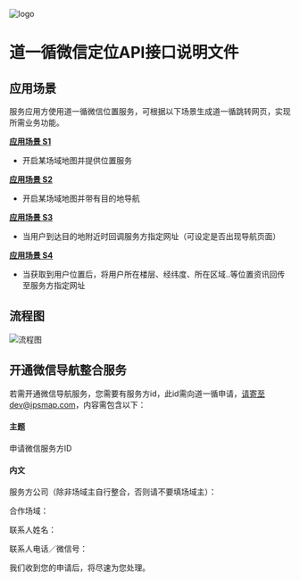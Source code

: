 ![logo](https://github.com/ipsmap/wechat-positioning-api/blob/master/logo.jpg "Logo")
# 道一循微信定位API接口说明文件

## 应用场景

服务应用方使用道一循微信位置服务，可根据以下场景生成道一循跳转网页，实现所需业务功能。

**[应用场景 S1](https://github.com/ipsmap/wechat-positioning-api/blob/master/%E5%BA%94%E7%94%A8%E5%9C%BA%E6%99%AF%20S1.md)** 
 * 开启某场域地图并提供位置服务

**[应用场景 S2](https://github.com/ipsmap/wechat-positioning-api/blob/master/%E5%BA%94%E7%94%A8%E5%9C%BA%E6%99%AF%20S2.md)** 
 * 开启某场域地图并带有目的地导航

**[应用场景 S3](https://github.com/ipsmap/wechat-positioning-api/blob/master/%E5%BA%94%E7%94%A8%E5%9C%BA%E6%99%AF%20S3.md)** 
 * 当用户到达目的地附近时回调服务方指定网址（可设定是否出现导航页面）

**[应用场景 S4](https://github.com/ipsmap/wechat-positioning-api/blob/master/%E5%BA%94%E7%94%A8%E5%9C%BA%E6%99%AF%20S4.md)** 
 * 当获取到用户位置后，将用户所在楼层、经纬度、所在区域..等位置资讯回传至服务方指定网址
 

## 流程图

![流程图](https://github.com/ipsmap/wechat-positioning-api/blob/master/%E5%BE%AE%E4%BF%A1API%E6%B5%81%E7%A8%8B%E5%9B%BE.png "Logo")


## 开通微信导航整合服务

若需开通微信导航服务，您需要有服务方id，此id需向道一循申请，请寄至dev@ipsmap.com，内容需包含以下：

#### 主题

申请微信服务方ID

#### 内文

服务方公司（除非场域主自行整合，否则请不要填场域主）：

合作场域：

联系人姓名：

联系人电话／微信号：

我们收到您的申请后，将尽速为您处理。

